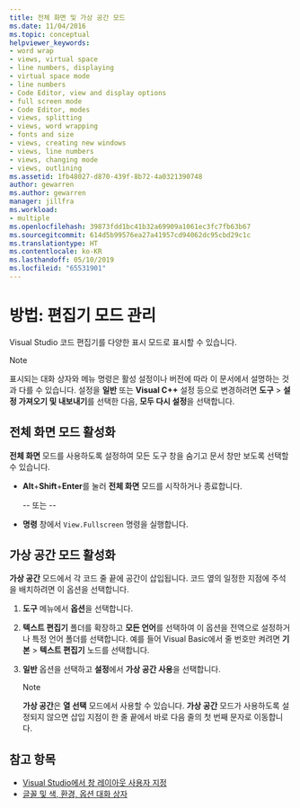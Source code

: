 ```yaml
---
title: 전체 화면 및 가상 공간 모드
ms.date: 11/04/2016
ms.topic: conceptual
helpviewer_keywords:
- word wrap
- views, virtual space
- line numbers, displaying
- virtual space mode
- line numbers
- Code Editor, view and display options
- full screen mode
- Code Editor, modes
- views, splitting
- views, word wrapping
- fonts and size
- views, creating new windows
- views, line numbers
- views, changing mode
- views, outlining
ms.assetid: 1fb48027-d870-439f-8b72-4a0321390748
author: gewarren
ms.author: gewarren
manager: jillfra
ms.workload:
- multiple
ms.openlocfilehash: 39873fdd1bc41b32a69909a1061ec3fc7fb63b67
ms.sourcegitcommit: 614d5b99576ea27a41957cd94062dc95cbd29c1c
ms.translationtype: HT
ms.contentlocale: ko-KR
ms.lasthandoff: 05/10/2019
ms.locfileid: "65531901"
---
```

# <a name="how-to-manage-editor-modes"></a>방법: 편집기 모드 관리

Visual Studio 코드 편집기를 다양한 표시 모드로 표시할 수 있습니다.

> [!NOTE]
> 표시되는 대화 상자와 메뉴 명령은 활성 설정이나 버전에 따라 이 문서에서 설명하는 것과 다를 수 있습니다. 설정을 **일반** 또는 **Visual C++** 설정 등으로 변경하려면 **도구** > **설정 가져오기 및 내보내기**를 선택한 다음, **모두 다시 설정**을 선택합니다.

## <a name="enable-full-screen-mode"></a>전체 화면 모드 활성화

**전체 화면** 모드를 사용하도록 설정하여 모든 도구 창을 숨기고 문서 창만 보도록 선택할 수 있습니다.

- **Alt**+**Shift**+**Enter**를 눌러 **전체 화면** 모드를 시작하거나 종료합니다.

     -- 또는 --

- **명령** 창에서 `View.Fullscreen` 명령을 실행합니다.

## <a name="enable-virtual-space-mode"></a>가상 공간 모드 활성화

**가상 공간** 모드에서 각 코드 줄 끝에 공간이 삽입됩니다. 코드 옆의 일정한 지점에 주석을 배치하려면 이 옵션을 선택합니다.

1. **도구** 메뉴에서 **옵션**을 선택합니다.

2. **텍스트 편집기** 폴더를 확장하고 **모든 언어**를 선택하여 이 옵션을 전역으로 설정하거나 특정 언어 폴더를 선택합니다. 예를 들어 Visual Basic에서 줄 번호만 켜려면 **기본** > **텍스트 편집기** 노드를 선택합니다.

3. **일반** 옵션을 선택하고 **설정**에서 **가상 공간 사용**을 선택합니다.

    > [!NOTE]
    > **가상 공간**은 **열 선택** 모드에서 사용할 수 있습니다. **가상 공간** 모드가 사용하도록 설정되지 않으면 삽입 지점이 한 줄 끝에서 바로 다음 줄의 첫 번째 문자로 이동합니다.

## <a name="see-also"></a>참고 항목

- [Visual Studio에서 창 레이아웃 사용자 지정](../ide/customizing-window-layouts-in-visual-studio.md)
- [글꼴 및 색, 환경, 옵션 대화 상자](../ide/reference/fonts-and-colors-environment-options-dialog-box.md)